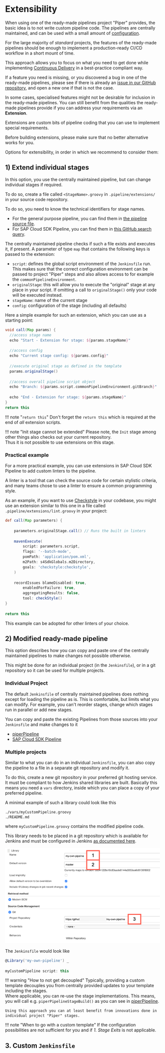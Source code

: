 # Extensibility

When using one of the ready-made pipelines project "Piper" provides, the basic idea is to not write custom pipeline code.
The pipelines are centrally maintained, and can be used with a small amount of [configuration](configuration.md).


For the large majority of _standard_ projects, the features of the ready-made pipelines should be enough to implement a production-ready CI/CD workflow in a short mount of time.

This approach allows you to focus on what you need to get done while implementing [Continuous Delivery](https://martinfowler.com/bliki/ContinuousDelivery.html) in a best-practice compliant way.

If a feature you need is missing, or you discovered a bug in one of the ready-made pipelines, please see if there is already an [issue in our GitHub repository](https://github.com/SAP/jenkins-library/issues), and open a new one if that is not the case.

In some cases, specialised features might not be desirable for inclusion in the ready-made pipelines.
You can still benefit from the qualities the ready-made pipelines provide if you can address your requirements via an **Extension**.

Extensions are custom bits of pipeline coding that you can use to implement special requirements.

Before building extensions, please make sure that no better alternative works for you.

Options for extensibility, in order in which we recommend to consider them:

## 1) Extend individual stages

In this option, you use the centrally maintained pipeline, but can change individual stages if required.

To do so, create a file called `<StageName>.groovy` in `.pipeline/extensions/` in your source code repository.

To do so, you need to know the technical identifiers for stage names.

* For the general purpose pipeline, you can find them in [the pipeline source file](https://github.com/SAP/jenkins-library/blob/master/vars/piperPipeline.groovy).
* For SAP Cloud SDK Pipeline, you can find them in [this GitHub search query](https://github.com/SAP/cloud-s4-sdk-pipeline-lib/search?q=%22def+stageName+%3D%22).

The centrally maintained pipeline checks if such a file exists and executes it, if present.
A parameter of type `map` that contains the following keys is passed to the extension:

* `script`: defines the global script environment of the `Jenkinsfile` run. This makes sure that the correct configuration environment can be passed to project "Piper" steps and also allows access to for example the `commonPipelineEnvironment`.
* `originalStage`: this will allow you to execute the "original" stage at any place in your script. If omitting a call to `originalStage()` only your code will be executed instead.
* `stageName`: name of the current stage
* `config`: configuration of the stage (including all defaults)

Here a simple example for such an extension, which you can use as a starting point:

```groovy
void call(Map params) {
  //access stage name
  echo "Start - Extension for stage: ${params.stageName}"

  //access config
  echo "Current stage config: ${params.config}"

  //execute original stage as defined in the template
  params.originalStage()

  //access overall pipeline script object
  echo "Branch: ${params.script.commonPipelineEnvironment.gitBranch}"

  echo "End - Extension for stage: ${params.stageName}"
}
return this
```

!!! note "`return this`"
    Don't forget the `return this` which is required at the end of _all_ extension scripts.


!!! note "Init stage cannot be extended"
    Please note, the `Init` stage among other things also checks out your current repository.<br />Thus it is not possible to use extensions on this stage.

### Practical example

For a more practical example, you can use extensions in SAP Cloud SDK Pipeline to add custom linters to the pipeline.

A linter is a tool that can check the source code for certain stylistic criteria, and many teams chose to use a linter to ensure a common programming style.

As an example, if you want to use [Checkstyle](https://checkstyle.sourceforge.io/) in your codebase, you might use an extension similar to this one in a file called `.pipeline/extensions/lint.groovy` in your project:

```groovy
def call(Map parameters) {

    parameters.originalStage.call() // Runs the built in linters

    mavenExecute(
        script: parameters.script,
        flags: '--batch-mode',
        pomPath: 'application/pom.xml',
        m2Path: s4SdkGlobals.m2Directory,
        goals: 'checkstyle:checkstyle',
    )

    recordIssues blameDisabled: true,
        enabledForFailure: true,
        aggregatingResults: false,
        tool: checkStyle()
}

return this
```

This example can be adopted for other linters of your choice.


## 2) Modified ready-made pipeline

This option describes how you can copy and paste one of the centrally maintained pipelines to make changes not possible otherwise.

This might be done for an individual project (in the `Jenkinsfile`), or in a git repository so it can be used for multiple projects.


### Individual Project

The default `Jenkinsfile` of centrally maintained pipelines does nothing except for loading the pipeline as is.
This is comfortable, but limits what you can modify.
For example, you can't reorder stages, change which stages run in parallel or add new stages.

You can copy and paste the existing Pipelines from those sources into your `Jenkinsfile` and make changes to it

* [piperPipeline](https://github.com/SAP/jenkins-library/blob/master/vars/piperPipeline.groovy)
* [SAP Cloud SDK Pipeline](https://github.com/SAP/jenkins-library/blob/master/vars/cloudSdkPipeline.groovy)

### Multiple projects

Similar to what you can do in an individual `Jenkinsfile`, you can also copy the pipeline to a file in a separate git repository and modify it.

To do this, create a new git repository in your preferred git hosting service.
It must be compliant to how Jenkins shared libraries are built.
Basically this means you need a `vars` directory, inside which you can place a copy of your preferred pipeline.

A minimal example of such a library could look like this

```
./vars/myCustomPipeline.groovy
./README.md
```

where `myCustomPipeline.groovy` contains the modified pipeline code.

This library needs to be placed in a git repository which is available for Jenkins and must be configured in Jenkins [as documented here](https://jenkins.io/doc/book/pipeline/shared-libraries/#using-libraries).

![Library Setup](images/customPipelineLib.png "Library Setup")

The `Jenkinsfile` would look like

```groovy
@Library('my-own-pipeline') _

myCustomPipeline script: this
```



!!! warning "How to not get decoupled"
    Typically, providing a custom template decouples you from centrally provided updates to your template including the stages.<br />
    Where applicable, you can re-use the stage implementations. This means, you will call e.g. `piperPipelineStageBuild()` as you can see in [piperPipeline](https://github.com/SAP/jenkins-library/blob/master/vars/piperPipeline.groovy).

    Using this approach you can at least benefit from innovations done in individual project "Piper" stages.

!!! note "When to go with a custom template"
    If the configuration possibilities are not sufficient for you and if _1. Stage Exits_ is not applicable.

## 3. Custom `Jenkinsfile`

